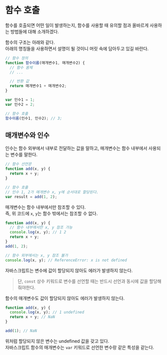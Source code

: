 # 함수 호출
함수를 호출되면 어떤 일이 발생하는지, 함수를 사용할 때 유의할 점과 올바르게 사용하는 방법들에 대해 소개하겠다.

함수의 구조는 아래와 같다.  
아래의 명칭들을 사용하면서 설명이 될 것이니 머릿 속에 담아두고 있길 바란다.
```js
// 함수 정의
function 함수이름(매개변수1, 매개변수2) {
  // 함수 몸체
  // ...

  // 반환 값
  return 매개변수1 + 매개변수2;
}

var 인수1 = 1;
var 인수2 = 2;

// 함수 호출
함수이름(인수1, 인수2); // 3;
```

## 매개변수와 인수
인수는 함수 외부에서 내부로 전달하는 값을 말하고, 매개변수는 함수 내부에서 사용되는 변수를 말한다.

```js
// 함수 선언문
function add(x, y) {
  return x + y;
}

// 함수 호출
// 인수 1, 2가 매개변수 x, y에 순서대로 할당된다.
var result = add(1, 2);
```

매개변수는 함수 내부에서만 참조할 수 있다.  
즉, 위 코드에 ```x```, ```y```는 함수 밖에서는 참조할 수 없다.

```js
function add(x, y) {
  // 함수 내부에서만 x, y 참조 가능
  console.log(x, y); // 1 2
  return x + y;
}
add(1, 2);

// 함수 외부에서는 x, y 참조 불가
console.log(x, y); // ReferenceError: x is not defined
```

자바스크립트는 변수에 값이 할당되지 않아도 에러가 발생하지 않는다.  

> 단, ```const``` 상수 키워드로 변수를 선언할 때는 반드시 선언과 동시에 값을 할당해줘야한다.

함수의 매개변수도 값이 할당되지 않아도 에러가 발생하지 않는다.

```js
function add(x, y) {
  console.log(x, y); // 1 undefined
  return x + y; // NaN
}

add(1); // NaN
```

위처럼 할당되지 않은 변수는 undefined 값을 갖고 있다.  
자바스크립트 함수의 매개변수는 ```var``` 키워드로 선언한 변수랑 같은 특성을 같는다.